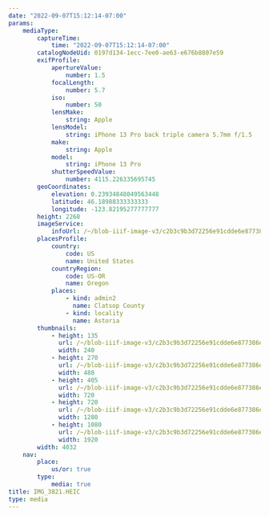 ```yaml
---
date: "2022-09-07T15:12:14-07:00"
params:
    mediaType:
        captureTime:
            time: "2022-09-07T15:12:14-07:00"
        catalogNodeUid: 0197d134-1ecc-7ee0-ae63-e676b8807e59
        exifProfile:
            apertureValue:
                number: 1.5
            focalLength:
                number: 5.7
            iso:
                number: 50
            lensMake:
                string: Apple
            lensModel:
                string: iPhone 13 Pro back triple camera 5.7mm f/1.5
            make:
                string: Apple
            model:
                string: iPhone 13 Pro
            shutterSpeedValue:
                number: 4115.226335695745
        geoCoordinates:
            elevation: 0.23934848049563448
            latitude: 46.18988333333333
            longitude: -123.82195277777777
        height: 2268
        imageService:
            infoUrl: /~/blob-iiif-image-v3/c2b3c9b3d72256e91cdde6e877386e114182b56dceb97290a921a3323aae2cf2/info.json
        placesProfile:
            country:
                code: US
                name: United States
            countryRegion:
                code: US-OR
                name: Oregon
            places:
                - kind: admin2
                  name: Clatsop County
                - kind: locality
                  name: Astoria
        thumbnails:
            - height: 135
              url: /~/blob-iiif-image-v3/c2b3c9b3d72256e91cdde6e877386e114182b56dceb97290a921a3323aae2cf2/full/240%2C135/0/default.jpg
              width: 240
            - height: 270
              url: /~/blob-iiif-image-v3/c2b3c9b3d72256e91cdde6e877386e114182b56dceb97290a921a3323aae2cf2/full/480%2C270/0/default.jpg
              width: 480
            - height: 405
              url: /~/blob-iiif-image-v3/c2b3c9b3d72256e91cdde6e877386e114182b56dceb97290a921a3323aae2cf2/full/720%2C405/0/default.jpg
              width: 720
            - height: 720
              url: /~/blob-iiif-image-v3/c2b3c9b3d72256e91cdde6e877386e114182b56dceb97290a921a3323aae2cf2/full/1280%2C720/0/default.jpg
              width: 1280
            - height: 1080
              url: /~/blob-iiif-image-v3/c2b3c9b3d72256e91cdde6e877386e114182b56dceb97290a921a3323aae2cf2/full/1920%2C1080/0/default.jpg
              width: 1920
        width: 4032
    nav:
        place:
            us/or: true
        type:
            media: true
title: IMG_3821.HEIC
type: media
---
```

